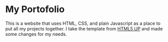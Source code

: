 # My Portofolio

This is a website that uses HTML, CSS, and plain Javascript as a place to put all my projects together.
I take the template from <a href="https://html5up.net">HTML5 UP</a> and made some changes for my needs.
